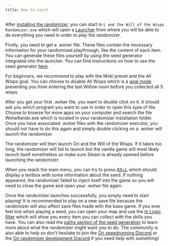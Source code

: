```yaml
---
title: How to start
---
```


After [installing the randomizer](/installation), you can start `Ori and the Will of the Wisps Randomizer.exe` which will open a [Launcher](/features/launcher) from where you will be able to do everything you need in order to play the randomizer.

Firstly, you need to get a .wotwr file. These files contain the necessary information for your randomized playthrough, like the content of each item. You can generate these files yourself by
using the seed generator integrated into the launcher. You can find instructions on how to use the seed generator [here](https://wotw.orirando.com/seedgen).

For beginners, we recommend to play with the Moki preset and the All Wisps goal. You can choose to disable All Wisps which is
a [goal mode](/seedgen/goals) preventing you from entering the last Willow room before you collected all 5 wisps.

After you get your first .wotwr file, you want to double click on it. It should ask you which program you want to use in
order to open this type of file. Choose to browse for more apps on your computer and search the file WotwRando.exe which
is located in your randomizer installation folder. Once you have associated .wotwr files with the randomizer executor,
you should not have to do this again and simply double clicking on a .wotwr will launch the randomizer.

The randomizer will then launch Ori and the Will of the Wisps. If it takes too long, the randomizer will fail to launch
but the vanilla game will most likely launch itself nonetheless so make sure Steam is already opened before launching
the randomizer.

When you reach the main menu, you can try to press [Alt+L](/features/special-commands) which should display a textbox
with some information about the seed. If nothing appeared, the randomizer failed to inject itself into the game so you will
need to close the game and open your .wotwr file again.

Once the randomizer launches successfully, you simply need to start playing! It is recommended to play on a new save file
because the randomizer will also affect save files made with the base game. If you ever feel lost when playing a seed,
you can open your map and use the [In Logic filter](/features/logic-helper) which will show you every item you can collect with the skills you have.
You can also read the [paths section of the seed generation](/seedgen/paths) to learn more about what the randomizer might want you to do. The
community is also able to help so don’t hesitate to join
the [Ori speedrunning Discord](https://discord.com/invite/aSz79M4) or
the [Ori randomizer development Discord](https://discord.gg/Ahwh4Na) if you need help with something!
